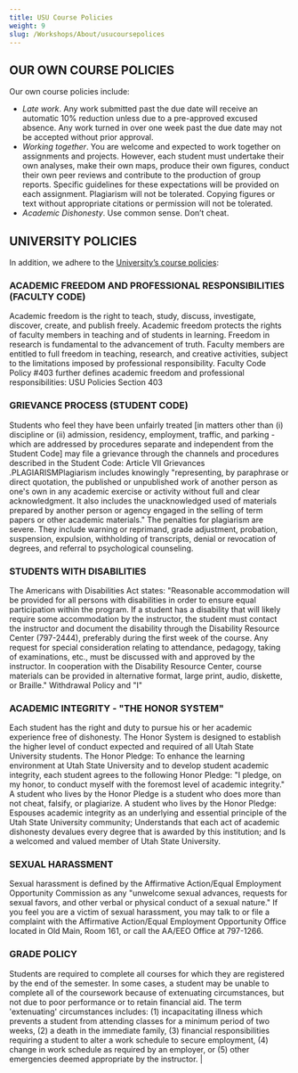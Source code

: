 ```yaml
---
title: USU Course Policies
weight: 9
slug: /Workshops/About/usucoursepolices
---
```


## OUR OWN COURSE POLICIES

Our own course policies include: 

- *Late work*. Any work submitted past the due date will receive an automatic 10% reduction unless due to a pre-approved excused absence. Any work turned in over one week past the due date may not be accepted without prior approval. 
- *Working together*. You are welcome and expected to work together on assignments and projects. However, each student must undertake their own analyses, make their own maps, produce their own figures, conduct their own peer reviews and contribute to the production of group reports. Specific guidelines for these expectations will be provided on each assignment. Plagiarism will not be tolerated. Copying figures or text without appropriate citations or permission will not be tolerated. 
- *Academic Dishonesty*. Use common sense. Don’t cheat. 




## UNIVERSITY POLICIES

 In addition, we adhere to the [University’s course policies](http://catalog.usu.edu/content.php?catoid=12&navoid=3583):

### ACADEMIC FREEDOM AND PROFESSIONAL RESPONSIBILITIES (FACULTY CODE)
Academic freedom is the right to teach, study, discuss, investigate, discover, create, and publish freely. Academic freedom protects the rights of faculty members in teaching and of students in learning. Freedom in research is fundamental to the advancement of truth. Faculty members are entitled to full freedom in teaching, research, and creative activities, subject to the limitations imposed by professional responsibility. Faculty Code Policy #403 further defines academic freedom and professional responsibilities: USU Policies Section 403

### GRIEVANCE PROCESS (STUDENT CODE)
Students who feel they have been unfairly treated [in matters other than (i) discipline or (ii) admission, residency, employment, traffic, and parking - which are addressed by procedures separate and independent from the Student Code] may file a grievance through the channels and procedures described in the Student Code: Article VII Grievances .PLAGIARISMPlagiarism includes knowingly "representing, by paraphrase or direct quotation, the published or unpublished work of another person as one's own in any academic exercise or activity without full and clear acknowledgment. It also includes the unacknowledged used of materials prepared by another person or agency engaged in the selling of term papers or other academic materials." The penalties for plagiarism are severe. They include warning or reprimand, grade adjustment, probation, suspension, expulsion, withholding of transcripts, denial or revocation of degrees, and referral to psychological counseling. 

### STUDENTS WITH DISABILITIES 
The Americans with Disabilities Act states: "Reasonable accommodation will be provided for all persons with disabilities in order to ensure equal participation within the program. If a student has a disability that will likely require some accommodation by the instructor, the student must contact the instructor and document the disability through the Disability Resource Center (797-2444), preferably during the first week of the course. Any request for special consideration relating to attendance, pedagogy, taking of examinations, etc., must be discussed with and approved by the instructor. In cooperation with the Disability Resource Center, course materials can be provided in alternative format, large print, audio, diskette, or Braille."  Withdrawal Policy and "I" 

### ACADEMIC INTEGRITY - "THE HONOR SYSTEM"
Each student has the right and duty to pursue his or her academic experience free of dishonesty. The Honor System is designed to establish the higher level of conduct expected and required of all Utah State University students.   The Honor Pledge: To enhance the learning environment at Utah State University and to develop student academic integrity, each student agrees to the following Honor Pledge: "I pledge, on my honor, to conduct myself with the foremost level of academic integrity." A student who lives by the Honor Pledge is a student who does more than not cheat, falsify, or plagiarize. A student who lives by the Honor Pledge: Espouses academic integrity as an underlying and essential principle of the Utah State University community; Understands that each act of academic dishonesty devalues every degree that is awarded by this institution; and Is a welcomed and valued member of Utah State University. 

### SEXUAL HARASSMENT 
Sexual harassment is defined by the Affirmative Action/Equal Employment Opportunity Commission as any "unwelcome sexual advances, requests for sexual favors, and other verbal or physical conduct of a sexual nature." If you feel you are a victim of sexual harassment, you may talk to or file a complaint with the Affirmative Action/Equal Employment Opportunity Office located in Old Main, Room 161, or call the AA/EEO Office at 797-1266. 

### GRADE POLICY
Students are required to complete all courses for which they are registered by the end of the semester. In some cases, a student may be unable to complete all of the coursework because of extenuating circumstances, but not due to poor performance or to retain financial aid. The term 'extenuating' circumstances includes: (1) incapacitating illness which prevents a student from attending classes for a minimum period of two weeks, (2) a death in the immediate family, (3) financial responsibilities requiring a student to alter a work schedule to secure employment, (4) change in work schedule as required by an employer, or (5) other emergencies deemed appropriate by the instructor. |
